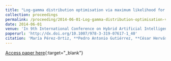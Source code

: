 ```yaml
---
title: "Log-gamma distribution optimisation via maximum likelihood for ordered probability estimates"
collection: proceedings
permalink: /proceeding/2014-06-01-Log-gamma-distribution-optimisation-via-maximum-likelihood-for-ordered-probability-estimates
date: 2014-06-01
venue: 'In 9th International Conference on Hybrid Artificial Intelligence Systems (HAIS2014)'
paperurl: 'http://dx.doi.org/10.1007/978-3-319-07617-1_40'
citation: 'María Pérez-Ortiz, **Pedro Antonio Gutiérrez, **César Hervás-Martínez, &quot;Log-gamma distribution optimisation via maximum likelihood for ordered probability estimates.&quot; In 9th International Conference on Hybrid Artificial Intelligence Systems (HAIS2014), Lecture Notes in Computer Science (LNCS), Vol. 8480, 2014, Salamanca (Spain), pp.454--465.'
---
```

[Access paper here](http://dx.doi.org/10.1007/978-3-319-07617-1_40){:target="_blank"}
